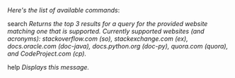 _Here's the list of available commands_:


search <website or acronym> <query>
_Returns the top 3 results for a query for the provided website matching one that is supported. Currently supported websites (and acronyms): stackoverflow.com (so), stackexchange.com (ex), docs.oracle.com (doc-java), docs.python.org (doc-py), quora.com (quora), and CodeProject.com (cp)._

help
_Displays this message._

